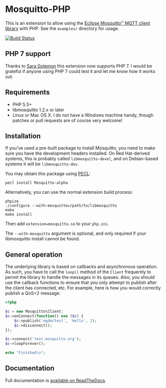 # Mosquitto-PHP

This is an extension to allow using the [Eclipse Mosquitto™ MQTT client library](http://mosquitto.org) with PHP. See the `examples/` directory for usage.

[![Build Status](https://travis-ci.org/mgdm/Mosquitto-PHP.svg?branch=master)](https://travis-ci.org/mgdm/Mosquitto-PHP)

## PHP 7 support

Thanks to [Sara Golemon](https://twitter.com/SaraMG) this extension now supports PHP 7. I would be grateful if anyone using PHP 7 could test it and let me know how it works out.

## Requirements

* PHP 5.3+
* libmosquitto 1.2.x or later
* Linux or Mac OS X. I do not have a Windows machine handy, though patches or
  pull requests are of course very welcome!

## Installation

If you've used a pre-built package to install Mosquitto, you need to make sure you have the development headers installed. On Red Hat-derived systems, this is probably called `libmosquitto-devel`, and on Debian-based systems it will be `libmosquitto-dev`.

You may obtain this package using [PECL](http://pecl.php.net):

````
pecl install Mosquitto-alpha
````

Alternatively, you can use the normal extension build process:

````
phpize
./configure --with-mosquitto=/path/to/libmosquitto
make
make install
````

Then add `extension=mosquitto.so` to your `php.ini`.

The `--with-mosquitto` argument is optional, and only required if your
libmosquitto install cannot be found.

## General operation

The underlying library is based on callbacks and asynchronous operation. As such, you have to call the `loop()` method of the `Client` frequently to permit the library to handle the messages in its queues. Also, you should use the callback functions to ensure that you only attempt to publish after the client has connected, etc. For example, here is how you would correctly publish a QoS=2 message:

```php
<?php

$c = new Mosquitto\Client;
$c->onConnect(function() use ($c) {
    $c->publish('mgdm/test', 'Hello', 2);
    $c->disconnect();
});

$c->connect('test.mosquitto.org');
$c->loopForever();

echo "Finished\n";
```

## Documentation

Full documentation is [available on ReadTheDocs](http://mosquitto-php.readthedocs.io/).

